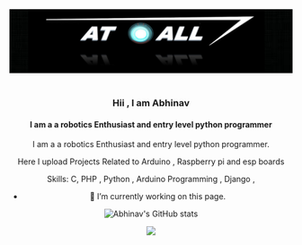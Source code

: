 <div align="center">
  <img src="https://github.com/Abhinav330/Abhinav330/blob/main/logo.png" style="max-width: 100%;" alt="Welcome to my Github Profile" />
  <br />
  <br />

### Hii , I am Abhinav 

#### I am a a robotics Enthusiast and entry level python programmer  
I am a a robotics Enthusiast and entry level python programmer. 

Here I upload Projects Related to Arduino , Raspberry pi and esp boards

Skills: C, PHP , Python , Arduino Programming , Django , 

- 🔭 I’m currently working on this page. 


![Abhinav's GitHub stats](https://github-readme-stats.vercel.app/api?username=Abhinav330&show_icons=true&theme=prussian)


![](https://komarev.com/ghpvc/?username=your-github-Abhinav330)
